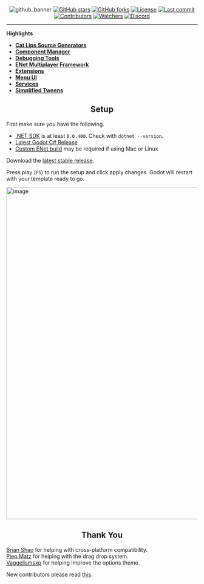 <div align="center">
    <img src="https://github.com/user-attachments/assets/46eb7938-3a35-4fd0-a7fd-4c045696ee6a" alt="github_banner" />
    <a href="https://github.com/ValksGodotTools/Template/stargazers"><img src="https://img.shields.io/github/stars/ValksGodotTools/Template?style=flat&labelColor=1a1a1a&color=3399FF" alt="GitHub stars" /></a>
    <a href="https://github.com/ValksGodotTools/Template/network"><img src="https://img.shields.io/github/forks/ValksGodotTools/Template?style=flat&labelColor=1a1a1a&color=3399FF" alt="GitHub forks" /></a>
    <a href="https://github.com/ValksGodotTools/Template/blob/main/LICENSE"><img src="https://img.shields.io/github/license/ValksGodotTools/Template?style=flat&labelColor=1a1a1a&color=3399FF" alt="License" /></a>
    <a href="https://github.com/ValksGodotTools/Template/commits/main"><img src="https://img.shields.io/github/last-commit/ValksGodotTools/Template?style=flat&labelColor=1a1a1a&color=3399FF" alt="Last commit" /></a>
    <a href="https://github.com/ValksGodotTools/Template/graphs/contributors"><img src="https://img.shields.io/github/contributors/ValksGodotTools/Template?style=flat&labelColor=1a1a1a&color=3399FF" alt="Contributors" /></a>
    <a href="https://github.com/ValksGodotTools/Template/watchers"><img src="https://img.shields.io/github/watchers/ValksGodotTools/Template?style=flat&labelColor=1a1a1a&color=3399FF" alt="Watchers" /></a>
    <a href="https://discord.gg/j8HQZZ76r8"><img src="https://img.shields.io/discord/955956101554266132?label=discord&style=flat&color=3399FF&labelColor=1a1a1a" alt="Discord" /></a>
</div>

----

**Highlights**
- **[Cat Lips Source Generators](https://github.com/CSharpGodotTools/Template/wiki/Source-Generators)**
- **[Component Manager](https://github.com/CSharpGodotTools/Template/wiki/Component-Manager)**
- **[Debugging Tools](https://github.com/CSharpGodotTools/Template/wiki/In%E2%80%90Game-Debugging)**
- **[ENet Multiplayer Framework](https://github.com/CSharpGodotTools/Template/wiki/Multiplayer)**
- **[Extensions](https://github.com/CSharpGodotTools/Template/wiki/Extensions)**
- **[Menu UI](https://github.com/CSharpGodotTools/Template/wiki/Menu-UI)**
- **[Services](https://github.com/CSharpGodotTools/Template/wiki/Services)**
- **[Simplified Tweens](https://github.com/CSharpGodotTools/Template/wiki/Simplified-Tweens)**

<div align="center">
    <h2>Setup</h2>
</div>

First make sure you have the following.
- [.NET SDK](https://dotnet.microsoft.com/download) is at least `8.0.400`. Check with `dotnet --version`.
- [Latest Godot C# Release](https://godotengine.org/)
- [Custom ENet build](https://github.com/CSharpGodotTools/Template/wiki/Custom-ENet-Builds) may be required if using Mac or Linux

Download the [latest stable release](https://github.com/CSharpGodotTools/Template/releases/latest).

Press play (`F5`) to run the setup and click apply changes. Godot will restart with your template ready to go.

<img width="1589" height="875" alt="image" src="https://github.com/user-attachments/assets/50d0b1ef-4d63-48e9-bb9a-84fe3c1e3391" />

<div align="center">
    <h2>Thank You</h2>
</div>

[Brian Shao](https://github.com/cydq) for helping with cross-platform compatibility.  
[Piep Matz](https://github.com/riffy) for helping with the drag drop system.  
[Vaggelismsxp](https://github.com/vaggelismsxp) for helping improve the options theme.

New contributors please read [this](https://github.com/CSharpGodotTools/Template/wiki/Contributing).
